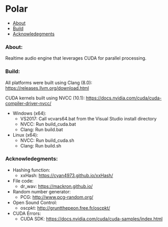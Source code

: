 # Polar

- [About](#about)
- [Build](#build)
- [Acknowledegments](#acknowledgements)

### About: <a name="about"></a>

Realtime audio engine that leverages CUDA for parallel processing.

### Build: <a name="build"></a>

All platforms were built using Clang (8.0): https://releases.llvm.org/download.html

CUDA kernels built using NVCC (10.1): https://docs.nvidia.com/cuda/cuda-compiler-driver-nvcc/

- Windows (x64):
    - VS2017: Call vcvars64.bat from the Visual Studio install directory
    - NVCC: Run build_cuda.bat
    - Clang: Run build.bat
- Linux (x64):
    - NVCC: Run build_cuda.sh
    - Clang: Run build.sh

### Acknowledegments: <a name="acknowledgements"></a>

- Hashing function:
    - xxHash: https://cyan4973.github.io/xxHash/
- File code:
    - dr_wav: https://mackron.github.io/
- Random number generator:
    - PCG: http://www.pcg-random.org/
- Open Sound Control:
    - oscpkt: http://gruntthepeon.free.fr/oscpkt/
- CUDA Errors:
    - CUDA SDK: https://docs.nvidia.com/cuda/cuda-samples/index.html